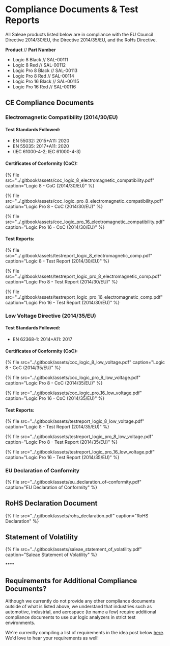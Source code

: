 # Compliance Documents & Test Reports

All Saleae products listed below are in compliance with the EU Council Directive 2014/30/EU, the Directive 2014/35/EU, and the RoHs Directive.

**Product** // **Part Number**

* Logic 8 Black //  SAL-00111
* Logic 8 Red // SAL-00112 
* Logic Pro 8 Black // SAL-00113   
* Logic Pro 8 Red // SAL-00114 
* Logic Pro 16 Black // SAL-00115  
* Logic Pro 16 Red // SAL-00116   

## CE Compliance Documents

### Electromagnetic Compatibility \(2014/30/EU\)

#### Test Standards Followed:

* EN 55032: 2015+A11: 2020
* EN 55035: 2017+A11: 2020
* \(IEC 61000-4-2; IEC 61000-4-3\)

#### Certificates of Conformity \(CoC\):

{% file src="../.gitbook/assets/coc\_logic\_8\_electromagnetic\_compatibility.pdf" caption="Logic 8 - CoC \(2014/30/EU\)" %}

{% file src="../.gitbook/assets/coc\_logic\_pro\_8\_electromagnetic\_compatibility.pdf" caption="Logic Pro 8 - CoC \(2014/30/EU\)" %}

{% file src="../.gitbook/assets/coc\_logic\_pro\_16\_electromagnetic\_compatibility.pdf" caption="Logic Pro 16 - CoC \(2014/30/EU\)" %}

#### Test Reports:

{% file src="../.gitbook/assets/testreport\_logic\_8\_electromagnetic\_comp.pdf" caption="Logic 8 - Test Report \(2014/30/EU\)" %}

{% file src="../.gitbook/assets/testreport\_logic\_pro\_8\_electromagnetic\_comp.pdf" caption="Logic Pro 8 - Test Report \(2014/30/EU\)" %}

{% file src="../.gitbook/assets/testreport\_logic\_pro\_16\_electromagnetic\_comp.pdf" caption="Logic Pro 16 - Test Report \(2014/30/EU\)" %}

### 

### Low Voltage Directive \(2014/35/EU\)

#### Test Standards Followed:

* EN 62368-1: 2014+A11: 2017

#### Certificates of Conformity \(CoC\):

{% file src="../.gitbook/assets/coc\_logic\_8\_low\_voltage.pdf" caption="Logic 8 - CoC \(2014/35/EU\)" %}

{% file src="../.gitbook/assets/coc\_logic\_pro\_8\_low\_voltage.pdf" caption="Logic Pro 8 - CoC \(2014/35/EU\)" %}

{% file src="../.gitbook/assets/coc\_logic\_pro\_16\_low\_voltage.pdf" caption="Logic Pro 16 - CoC \(2014/35/EU\)" %}

#### Test Reports:

{% file src="../.gitbook/assets/testreport\_logic\_8\_low\_voltage.pdf" caption="Logic 8 - Test Report \(2014/35/EU\)" %}

{% file src="../.gitbook/assets/testreport\_logic\_pro\_8\_low\_voltage.pdf" caption="Logic Pro 8 - Test Report \(2014/35/EU\)" %}

{% file src="../.gitbook/assets/testreport\_logic\_pro\_16\_low\_voltage.pdf" caption="Logic Pro 16 - Test Report \(2014/35/EU\)" %}



### **EU Declaration of Conformity**

{% file src="../.gitbook/assets/eu\_declaration\_of-conformity.pdf" caption="EU Declaration of Conformity" %}



## **RoHS Declaration Document**

{% file src="../.gitbook/assets/rohs\_declaration.pdf" caption="RoHS Declaration" %}



## **Statement of Volatility**

{% file src="../.gitbook/assets/saleae\_statement\_of\_volatility.pdf" caption="Saleae Statement of Volatility" %}

\*\*\*\*

## Requirements for Additional Compliance Documents?

Although we currently do not provide any other compliance documents outside of what is listed above, we understand that industries such as automotive, industrial, and aerospace \(to name a few\) require additional compliance documents to use our logic analyzers in strict test environments.

We're currently compiling a list of requirements in the idea post below [here](https://ideas.saleae.com/b/feature-requests/provide-additional-compliance-documents). We'd love to hear your requirements as well!



